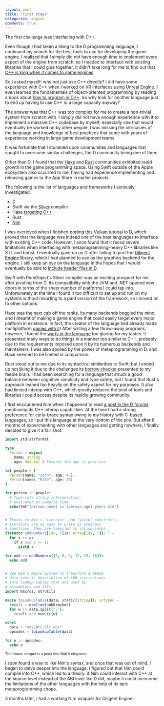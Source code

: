 ```yaml
---
layout: post
title: "First steps"
categories: engine
comments: true
---
```


The first challenge was interfacing with C++.

Even though I had taken a liking to the D programming language, I continued my search for the best tools to use for developing the game engine. I realized that I simply did not have enough time to implement every aspect of the engine from scratch, so I needed to interface with existing libraries that I could glue together. It didn't take long for me to find out that [C++ is king when it comes to game engines](https://github.com/search?q=game+engine).

So I asked myself: why not just use C++ directly? I did have some experience with C++ when I worked on VR interfaces using [Unreal Engine](https://www.unrealengine.com/en-US/). I even learned the fundamentals of object-oriented programming by reading a book about [how to program in C++](https://www.goodreads.com/book/show/115703.C_). So why look for another language just to end up having to use C++ to a large capacity anyway?

The answer was that C++ was too complex for me to create a non-trivial system from scratch with. I simply did not have enough experience with it to implement a massive C++ codebase by myself; especially one that would eventually be worked on by other people. I was missing the intricacies of the language and knowledge of best practices that came with years of experience working in large game development teams.

It was fortunate that I stumbled upon communities and languages that sought to overcome similar challenges, the D community being one of them.

Other than D, I found that the [Haxe](https://haxe.org/) and [Rust](https://www.rust-lang.org/) communities exhibited rapid growth in the game programming space. Using Swift outside of the Apple ecosystem also occurred to me, having had experience implementing and releasing games to the App Store in earlier projects.

The following is the list of languages and frameworks I seriously investigated:

* D
* Swift via the [Silver](https://www.remobjects.com/elements/) compiler
* Haxe [targeting C++](https://haxe.org/manual/target-cpp-getting-started.html)
* Rust
* [Nim](https://nim-lang.org/)

I was overjoyed when I finished porting [this Vulkan tutorial](https://vulkan-tutorial.com/) to D, which proved that the language was indeed one of the best languages to interface with existing C++ code. However, I soon found that it faced severe limitations when interfacing with metaprogramming-heavy C++ libraries like STL and boost. I eventually gave up on D after failing to port the [Diligent Engine](https://github.com/DiligentGraphics/DiligentEngine) library, which I had planned to use as the graphics backend for the engine. I still keep an eye on the language in the hopes that I would eventually be able to [include header files in D](https://github.com/atilaneves/dpp).

Swift with RemObject's Silver compiler was an exciting prospect for me after pivoting from D. Its compatibility with the JVM and .NET opened new doors in terms of the sheer number of [platforms](https://www.remobjects.com/elements/#platforms) I could tap into. Unfortunately at the time I found it too difficult to set up and run on my systems without resorting to a paid version of the framework, so I moved on to other options.

Haxe was the next cab off the ranks. Its many backends boggled the mind, and I dreamt of making a game engine that could easily target every major platform in existence. In fact, the creator of the language had already made multiplatform [games with it](https://haxe.org/use-cases/games/)! After writing a few throw-away programs, however, I found the [warts in the language](https://news.ycombinator.com/item?id=9198406) too glaring for my tastes. It presented many ways to do things in a manner too similar to C++, probably due to the requirements imposed upon it by its numerous backends and maintainers. I was also spoiled by the power of metaprogramming in D, and Haxe seemed to be limited in comparison.

Rust stood out to me due to its syntactical similarities to Swift, but I ended up not liking it due to the challenges its [borrow checker](https://doc.rust-lang.org/1.8.0/book/references-and-borrowing.html) presented to my feeble brain. I had been searching for a language that struck a good balance between cognitive simplicity and type safety, but I found that Rust's approach leaned too heavily on the safety aspect for my purposes. It also had limited interop with C++, which greatly reduced the pool of tools and libraries I could access despite its rapidly growing community.

I first encountered Nim when I happened to read [a post in the D forums](https://forum.dlang.org/post/nofiznstdspaechomlnr@forum.dlang.org) mentioning its C++ interop capabilities. At the time I had a strong preference for curly-brace syntax owing to my history with C-based languages, so I put this language at the very bottom of the pile. But after 8 months of experimenting with other languages and getting nowhere, I finally decided to give it a fair shot.


```nim
import std/strformat

type
  Person = object
    name: string
    age: Natural # Ensures the age is positive

let people = [
  Person(name: "John", age: 45),
  Person(name: "Kate", age: 30)
]

for person in people:
  # Type-safe string interpolation,
  # evaluated at compile time.
  echo(fmt"{person.name} is {person.age} years old")


# Thanks to Nim's 'iterator' and 'yield' constructs,
# iterators are as easy to write as ordinary
# functions. They are compiled to inline loops.
iterator oddNumbers[Idx, T](a: array[Idx, T]): T =
  for x in a:
    if x mod 2 == 1:
      yield x

for odd in oddNumbers([3, 6, 9, 12, 15, 18]):
  echo odd


# Use Nim's macro system to transform a dense
# data-centric description of x86 instructions
# into lookup tables that are used by
# assemblers and JITs.
import macros, strutils

macro toLookupTable(data: static[string]): untyped =
  result = newTree(nnkBracket)
  for w in data.split(';'):
    result.add newLit(w)

const
  data = "mov;btc;cli;xor"
  opcodes = toLookupTable(data)

for o in opcodes:
  echo o
```
<sup>The above snippet is a peek into Nim's elegance.</sup>

I soon found a way to like Nim's syntax, and once that was out of mind, I began to delve deeper into the language. I figured out that Nim could compile into C++, which led to a theory: if Nim could interact with C++ at the source level instead of the ABI level like D did, maybe it could overcome the limitations of the other languages with the help of its epic metaprogramming chops.

3 months later, I had a working Nim wrapper for Diligent Engine.
